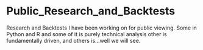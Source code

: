 # Public_Research_and_Backtests
Research and Backtests I have been working on for public viewing. Some in Python and R and some of it is purely technical analysis
other is fundamentally driven, and others is...well we will see.
